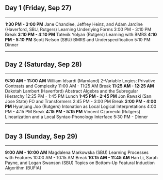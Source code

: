
Day 1 (Friday, Sep 27)
-----


--------              ------------------                                                        --------
**1:30 PM - 3:00 PM** Jane Chandlee, Jeffrey Heinz, and Adam Jardine (Haverford, SBU, Rutgers)  Learning Underlying Forms
3:00 PM - 3:10 PM     Break
**3:10 PM - 4:10 PM** Tatevik Yolyan (Rutgers)                                                  Learning with BMRS
**4:10 PM - 5:10 PM** Scott Nelson (SBU)                                                        BMRS and Underspecification
5:10 PM               Dinner
--------              ------------------                                                        --------

Day 2 (Saturday, Sep 28)
-----


--------                  ------------------                      --------
**9:30 AM - 11:00 AM**    William Idsardi (Maryland)              2-Variable Logics; Privative Contrasts and Complexity
11:00 AM - 11:25 AM       Break
**11:25 AM - 12:25 AM**   Dakotah Lambert (Haverford)             Abstract Algebra and the Subregular Hierarchy
12:25 PM - 1:45 PM        Lunch
**1:45 PM - 2:45 PM**     Jon Rawski (San Jose State)             FO and Transformers
2:45 PM - 3:00 PM         Break
**3:00 PM - 4:00 PM**     Hyunjung Joo (Rutgers)                  Intonation as Local Logical Interpretations
4:00 PM - 4:15 PM         Break
**4:15 PM - 5:15 PM**     Vincent Czarnecki (Rutgers)             Linearization and a Local Syntax-Phonology Interface
5:30 PM -                 Dinner
--------                  ------------------                      --------

Day 3 (Sunday, Sep 29)
-----

--------                 ------------------                           --------
**9:00 AM - 10:00 AM**   Magdalena Markowska (SBU)                    Learning Processes with Features
  10:00 AM - 10:15 AM    Break
**10:15 AM - 11:45 AM**  Han Li, Sarah Payne, and Logan Swanson (SBU) Topics on Bottom-Up Featural Induction Algorithm (BUFIA)
--------                 ------------------                           --------
